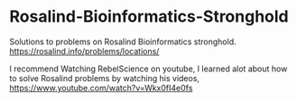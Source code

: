 # Rosalind-Bioinformatics-Stronghold
Solutions to problems on Rosalind Bioinformatics stronghold. https://rosalind.info/problems/locations/

I recommend Watching RebelScience on youtube, I learned alot about how to solve Rosalind problems by watching his videos, https://www.youtube.com/watch?v=Wkx0fI4e0fs
